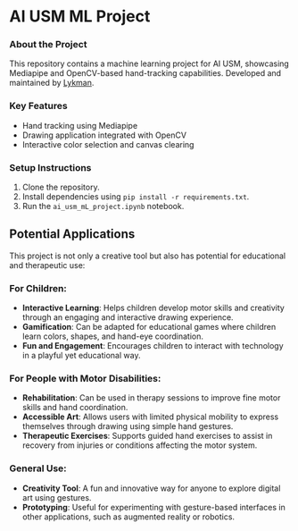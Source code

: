 # AI USM ML Project
### About the Project
This repository contains a machine learning project for AI USM, showcasing Mediapipe and OpenCV-based hand-tracking capabilities. Developed and maintained by [Lykman](https://github.com/Lykman).
### Key Features
- Hand tracking using Mediapipe
- Drawing application integrated with OpenCV
- Interactive color selection and canvas clearing
### Setup Instructions
1. Clone the repository.
2. Install dependencies using `pip install -r requirements.txt`.
3. Run the `ai_usm_mL_project.ipynb` notebook.
## Potential Applications
This project is not only a creative tool but also has potential for educational and therapeutic use:

### For Children:
- **Interactive Learning**: Helps children develop motor skills and creativity through an engaging and interactive drawing experience.
- **Gamification**: Can be adapted for educational games where children learn colors, shapes, and hand-eye coordination.
- **Fun and Engagement**: Encourages children to interact with technology in a playful yet educational way.

### For People with Motor Disabilities:
- **Rehabilitation**: Can be used in therapy sessions to improve fine motor skills and hand coordination.
- **Accessible Art**: Allows users with limited physical mobility to express themselves through drawing using simple hand gestures.
- **Therapeutic Exercises**: Supports guided hand exercises to assist in recovery from injuries or conditions affecting the motor system.

### General Use:
- **Creativity Tool**: A fun and innovative way for anyone to explore digital art using gestures.
- **Prototyping**: Useful for experimenting with gesture-based interfaces in other applications, such as augmented reality or robotics.
